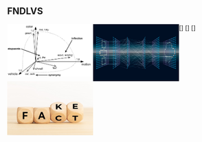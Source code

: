 ## FNDLVS

[<img align="left" width="200px"   src="https://github.com/singh-l/FNDLVS/blob/master/images/vector.png" />]
[<img align="left" width="200px"  src="https://github.com/singh-l/FNDLVS/blob/master/images/dl.png" />]
[<img align="left" width="200px"  src="https://github.com/singh-l/FNDLVS/blob/master/images/fact-fake.png" />]
